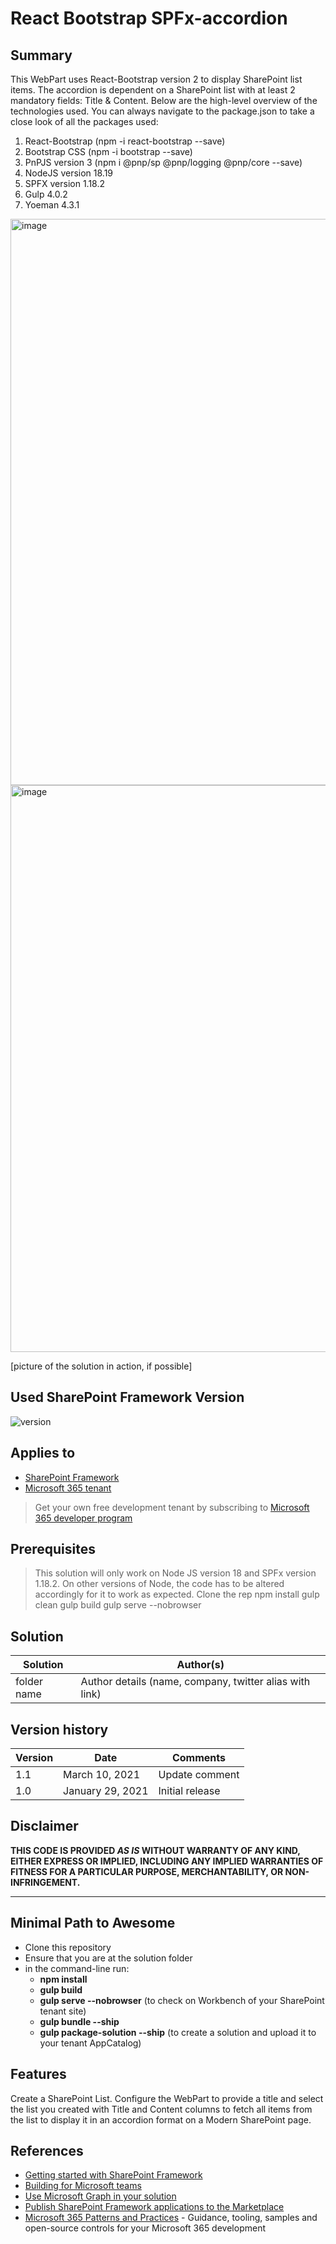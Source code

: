 # React Bootstrap SPFx-accordion

## Summary

This WebPart uses React-Bootstrap version 2 to display SharePoint list items. The accordion is dependent on a SharePoint list with at least 2 mandatory fields: Title & Content. Below are the high-level overview of the technologies used. You can always navigate to the package.json to take a close look of all the packages used:

1) React-Bootstrap (npm -i react-bootstrap --save)
2) Bootstrap CSS (npm -i bootstrap --save)
3) PnPJS version 3 (npm i @pnp/sp @pnp/logging @pnp/core --save)
4) NodeJS version 18.19
5) SPFX version 1.18.2
6) Gulp 4.0.2
7) Yoeman 4.3.1

<img width="906" alt="image" src="https://github.com/angularfirst/React-Accordion/assets/30344092/0076893c-9b72-47d7-b115-c1cbddc648b6">
<img width="907" alt="image" src="https://github.com/angularfirst/React-Accordion/assets/30344092/ac596e24-e163-4116-9319-fac430d5d478">



[picture of the solution in action, if possible]

## Used SharePoint Framework Version

![version](https://img.shields.io/badge/version-1.18.2-green.svg)

## Applies to

- [SharePoint Framework](https://aka.ms/spfx)
- [Microsoft 365 tenant](https://docs.microsoft.com/en-us/sharepoint/dev/spfx/set-up-your-developer-tenant)

> Get your own free development tenant by subscribing to [Microsoft 365 developer program](http://aka.ms/o365devprogram)

## Prerequisites

> This solution will only work on Node JS version 18 and SPFx version 1.18.2. On other versions of Node, the code has to be altered accordingly for it to work as expected.
> Clone the rep
> npm install
> gulp clean
> gulp build
> gulp serve --nobrowser

## Solution

| Solution    | Author(s)                                               |
| ----------- | ------------------------------------------------------- |
| folder name | Author details (name, company, twitter alias with link) |

## Version history

| Version | Date             | Comments        |
| ------- | ---------------- | --------------- |
| 1.1     | March 10, 2021   | Update comment  |
| 1.0     | January 29, 2021 | Initial release |

## Disclaimer

**THIS CODE IS PROVIDED _AS IS_ WITHOUT WARRANTY OF ANY KIND, EITHER EXPRESS OR IMPLIED, INCLUDING ANY IMPLIED WARRANTIES OF FITNESS FOR A PARTICULAR PURPOSE, MERCHANTABILITY, OR NON-INFRINGEMENT.**

---

## Minimal Path to Awesome

- Clone this repository
- Ensure that you are at the solution folder
- in the command-line run:
  - **npm install**
  - **gulp build** 
  - **gulp serve --nobrowser** (to check on Workbench of your SharePoint tenant site)
  - **gulp bundle --ship**
  - **gulp package-solution --ship** (to create a solution and upload it to your tenant AppCatalog)


## Features

Create a SharePoint List. 
Configure the WebPart to provide a title and select the list you created with Title and Content columns to fetch all items from the list to display it in an accordion format on a Modern SharePoint page.

## References

- [Getting started with SharePoint Framework](https://docs.microsoft.com/en-us/sharepoint/dev/spfx/set-up-your-developer-tenant)
- [Building for Microsoft teams](https://docs.microsoft.com/en-us/sharepoint/dev/spfx/build-for-teams-overview)
- [Use Microsoft Graph in your solution](https://docs.microsoft.com/en-us/sharepoint/dev/spfx/web-parts/get-started/using-microsoft-graph-apis)
- [Publish SharePoint Framework applications to the Marketplace](https://docs.microsoft.com/en-us/sharepoint/dev/spfx/publish-to-marketplace-overview)
- [Microsoft 365 Patterns and Practices](https://aka.ms/m365pnp) - Guidance, tooling, samples and open-source controls for your Microsoft 365 development
